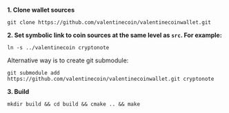**1. Clone wallet sources**

```
git clone https://github.com/valentinecoin/valentinecoinwallet.git
```

**2. Set symbolic link to coin sources at the same level as `src`. For example:**

```
ln -s ../valentinecoin cryptonote
```

Alternative way is to create git submodule:

```
git submodule add https://github.com/valentinecoin/valentinecoinwallet.git cryptonote
```

**3. Build**

```
mkdir build && cd build && cmake .. && make
```
